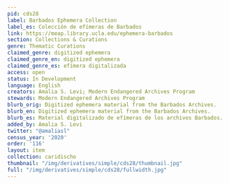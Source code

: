 ```yaml
---
pid: cds28
label: Barbados Ephemera Collection
label_es: Colección de efímeras de Barbados
link: https://meap.library.ucla.edu/ephemera-barbados
section: Collections & Curations
genre: Thematic Curations
claimed_genre: digitized ephemera
claimed_genre_en: digitized ephemera
claimed_genre_es: efímera digitalizada
access: open
status: In Development
language: English
creators: Amalia S. Levi; Modern Endangered Archives Program
stewards: Modern Endangered Archives Program
blurb_orig: Digitized ephemera material from the Barbados Archives.
blurb_en: Digitized ephemera material from the Barbados Archives.
blurb_es: Material digitalizado de efímeras de los archivos Barbados.
added_by: Amalia S. Levi
twitter: "@amaliasl"
census_year: '2020'
order: '116'
layout: item
collection: caridischo
thumbnail: "/img/derivatives/simple/cds28/thumbnail.jpg"
full: "/img/derivatives/simple/cds28/fullwidth.jpg"
---
```

